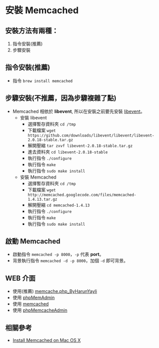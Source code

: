 # 安裝 Memcached

## 安裝方法有兩種：
1. 指令安裝(推薦)
2. 步驟安裝

## 指令安裝(推薦)
* 指令 `brew install memcached`

## 步驟安裝(不推薦，因為步驟複雜了點)
* Memcached 相依於 **libevent**, 所以在安裝之前要先安裝 [libevent](http://libevent.org)。
	* 安裝 libevent
		* 選擇暫存資料夾 `cd /tmp`
		* 下載檔案 `wget https://github.com/downloads/libevent/libevent/libevent-2.0.18-stable.tar.gz`
		* 解開壓縮 `tar zxvf libevent-2.0.18-stable.tar.gz`
		* 進去資料夾 `cd libevent-2.0.18-stable`
		* 執行指令 `./configure`
		* 執行指令 `make`
		* 執行指令 `sudo make install`
	* 安裝 Memcached
		* 選擇暫存資料夾 `cd /tmp`
		* 下載檔案 `wget http://memcached.googlecode.com/files/memcached-1.4.13.tar.gz`
		* 解開壓縮 `cd memcached-1.4.13`
		* 執行指令 `./configure`
		* 執行指令 `make`
		* 執行指令 `sudo make install`

## 啟動 Memcached
* 啟動指令 `memcached -p 8000`，`-p` 代表 **port**。
* 背景執行指令 `memcached -d -p 8000`，加個 `-d` 即可背景。

## WEB 介面
* 使用(推薦) [memcache.php_ByHarunYayli](https://github.com/comdan66/memcache.php_ByHarunYayli)
* 使用 [phpMemAdmin](https://github.com/clickalicious/phpmemadmin)
* 使用 [memcached](https://github.com/memcached/memcached)
* 使用 [phpMemcacheAdmin](https://github.com/hgschmie/phpmemcacheadmin)

## 相關參考
* [Install Memcached on Mac OS X](https://www.hacksparrow.com/install-memcached-on-mac-os-x.html)